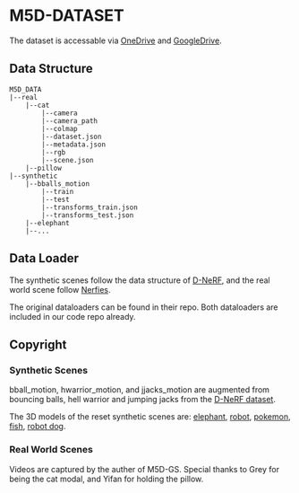 # M5D-DATASET

The dataset is accessable via [OneDrive](https://uottawa-my.sharepoint.com/personal/xhu008_uottawa_ca/Documents/Study/m5d-gs/M5D_DATA/M5D_DATA.zip?csf=1&web=1&e=i2fylH) and [GoogleDrive](https://drive.google.com/file/d/1EpJzgfRb_YNQ2H4910yUPXdiPk_i2lyP/view?usp=sharing).

## Data Structure
```
M5D_DATA
|--real
    |--cat
        |--camera
        |--camera_path
        |--colmap
        |--dataset.json
        |--metadata.json
        |--rgb
        |--scene.json
    |--pillow
|--synthetic
    |--bballs_motion
        |--train
        |--test
        |--transforms_train.json
        |--transforms_test.json
    |--elephant
    |--...
```

## Data Loader
The synthetic scenes follow the data structure of [D-NeRF](https://github.com/albertpumarola/D-NeRF), and the real world scene follow [Nerfies](https://github.com/google/nerfies).

The original dataloaders can be found in their repo. Both dataloaders are included in our code repo already.

## Copyright
### Synthetic Scenes

bball_motion, hwarrior_motion, and jjacks_motion are augmented from bouncing balls, hell warrior and jumping jacks from the [D-NeRF dataset](https://github.com/albertpumarola/D-NeRF).

The 3D models of the reset synthetic scenes are: 
[elephant](https://sketchfab.com/3d-models/african-elephant-facb060916534e7eae8e6a5a8056185f​), 
[robot](https://www.cgtrader.com/free-3d-models/character/sci-fi-character/robot-l2), 
[pokemon](https://www.cgtrader.com/free-3d-models/character/fantasy-character/bulbasaur-3d-model-4446c7a7-f786-434f-9b43-1082c5003f04), 
[fish](https://www.cgtrader.com/free-3d-models/animals/fish/tuna-fish-9f41924a-83d4-478e-a8e9-370946f141b3​), 
[robot dog](https://www.cgtrader.com/free-3d-models/character/other/robot-dog-83cb60c2-2f95-44cc-b50a-f0ed026b7135​).

### Real World Scenes

Videos are captured by the auther of M5D-GS. Special thanks to Grey for being the cat modal, and Yifan for holding the pillow.